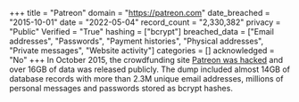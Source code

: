 +++
title = "Patreon"
domain = "https://patreon.com"
date_breached = "2015-10-01"
date = "2022-05-04"
record_count = "2,330,382"
privacy = "Public"
Verified = "True"
hashing = ["bcrypt"]
breached_data = ["Email addresses", "Passwords", "Payment histories", "Physical addresses", "Private messages", "Website activity"]
categories = []
acknowledged = "No"
+++
In October 2015, the crowdfunding site <a href="http://www.zdnet.com/article/patreon-hacked-anonymous-patrons-exposed/" target="_blank" rel="noopener">Patreon was hacked</a> and over 16GB of data was released publicly. The dump included almost 14GB of database records with more than 2.3M unique email addresses, millions of personal messages and passwords stored as bcrypt hashes.
